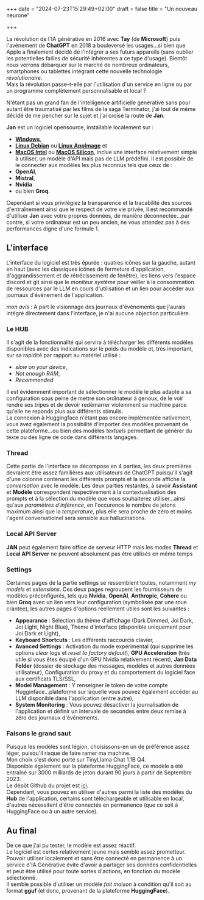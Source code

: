 +++
date = "2024-07-23T15:29:49+02:00"
draft = false
title = "Un nouveau neurone"

+++

La révolution de l'IA générative en 2016 avec **Tay** (de **Microsoft**) puis l'avènement de **ChatGPT** en 2018 a bouleversé les usages...si bien que Apple a finalement décidé de l'intégrer a ses futurs appareils (sans oublier les potentielles failles de sécurité inhérentes a ce type d'usage). Bientôt nous verrons débarquer sur le marché de nombreux ordinateurs, smartphones ou tablettes intégrant cette nouvelle technologie *révolutionaire*.  
Mais la révolution passe-t-elle par l'utilisation d'un service en ligne ou par un programme complètement personnalisable et local ?

N'étant pas un grand fan de l'intelligence artificielle générative sans pour autant être traumatisé par les films de la saga Terminator, j'ai tout de même décidé de me pencher sur le sujet et j'ai croisé la route de **Jan**.

**Jan** est un logiciel opensource, installable localement sur :
- [**Windows**](https://github.com/janhq/jan/releases/download/v0.5.2/jan-win-x64-0.5.2.exe),  
- [**Linux Debian**](https://github.com/janhq/jan/releases/download/v0.5.2/jan-linux-amd64-0.5.2.deb) ou [**Linux AppImage**](https://github.com/janhq/jan/releases/download/v0.5.2/jan-linux-x86_64-0.5.2.AppImage) et  
- [**MacOS Intel**](https://github.com/janhq/jan/releases/download/v0.5.2/jan-mac-x64-0.5.2.dmg) ou [**MacOS Silicon**](https://github.com/janhq/jan/releases/download/v0.5.2/jan-mac-arm64-0.5.2.dmg), inclue une interface relativement simple à utiliser, un modèle d'API mais pas de LLM prédéfini. Il est possible de le connecter aux modèles les plus reconnus tels que ceux de :  
- **OpenAI**,  
- **Mistral**,  
- **Nvidia**  
- ou bien **Groq**.  

Cependant si vous privilégiez la transparence et la tracabilité des sources d'entraînement ainsi que le respect de votre vie privée, il est recommandé d'utiliser **Jan** avec votre propres données, de manière déconnectée...par contre, si votre ordinateur est un peu ancien, ne vous attendez pas à des performances digne d'une formule 1.

## L'interface
L'interface du logiciel est très épurée : quatres icônes sur la gauche, autant en haut (avec les classiques icônes de fermeture d'application, d'aggrandissement et de rétrécissement de fenêtre), les liens vers l'espace discord et git ainsi que le *moniteur système* pour veiller à la consommation de ressources par le LLM en cours d'utilisation et un lien pour accéder aux journaux d'événement de l'application.

*mon avis* : A part le visionnage des journaux d'événements que j'aurais intégré directement dans l'interface, je n'ai aucune objection particulière.

### Le HUB
Il s'agit de la fonctionnalité qui servira à télécharger les différents modèles disponibles avec des indications sur le poids du modèle et, très important, sur sa rapidité par rapport au matériel utilisé :
- *slow on your device*,  
- *Not enough RAM*,  
- *Recommended*  

Il est évidemment important de sélectionner le modèle le plus adapté a sa configuration sous peine de mettre son ordinateur à genoux, de le voir rendre ses tripes et de devoir redémarrer violemment sa machine parce qu'elle ne reponds plus aux différents stimulis.  
La connexion à Huggingface n'étant pas encore implémentée nativement, vous avez également la possibilité d'importer des modèles provenant de cette plateforme...ou bien des modèles *textuels* permettant de générer du texte ou des ligne de code dans différents langages.

### Thread
Cette partie de l'interface se décompose en 4 parties, les deux premières devraient être assez familières aux utilisateurs de ChatGPT puisqu'il s'agit d'une colonne contenant les différents prompts et la seconde affiche la *conversation* avec le modèle. Les deux parties restantes, à savoir **Assistant** et **Modèle** correspondent respectivement à la contextualisation des prompts et à la sélection du modèle que vous souhaiterez utiliser...ainsi qu'aux *paramètres d'inférence*, en l'occurence le nombre de jetons maximum ainsi que la *temperature*, plus elle sera proche de zéro et moins l'agent conversatiolnel sera sensible aux hallucinations.

### Local API Server
**JAN** peut également faire office de serveur HTTP mais les modes **Thread** et **Local API Server** ne peuvent absolument pas être utilisés en même temps

### Settings
Certaines pages de la partie settings se ressemblent toutes, notamment *my models* et *extensions*. Ces deux pages regroupent les fournisseurs de modèles préconfigurés, tels que **Nvidia**, **OpenAI**, **Anthropic**, **Cohere** ou bien **Groq** avec un lien vers leur configuration (symbolisée par une roue crantée), les autres pages d'options réellement utiles sont les suivantes :
- **Appearance** : Sélection du thème d'affichage (Dark Dimmed, Joi Dark, Joi Light, Night Blue), Thème d'interface (disponible uniquement pour Joi Dark et Light),
- **Keyboard Shortcuts** : Les différents raccourcis clavier,
- **Avanced Settings** : Activation du mode expérimental (qui supprime les options *clear logs* et *reset to factory default*), **GPU Acceleration** (très utile si vous êtes équipé d'un GPU Nvidia relativement récent), **Jan Data Folder** (dossier de stockage des messages, modèles et autres données utilisateur), Configuration du proxy et du comportement du logiciel face aux certificats TLS/SSL,
- **Model Management** : Y renseigner le token de votre compte Hugginface...plateforme sur laquelle vous pouvez également accéder au LLM disponible dans l'application (entre autre),
- **System Monitoring** : Vous pouvez désactiver la journalisation de l'application et définir un intervale de secondes entre deux remise à zéro des journaux d'événements.

### Faisons le grand saut
Puisque les modèles sont légion, choisissons-en un de préférence assez léger, puisqu'il risque de faire ramer ma machine.  
Mon choix s'est donc porté sur TinyLlama Chat 1.1B Q4.  
Disponible également sur la plateforme HuggingFace, ce modèle a été entraîné sur 3000 milliards de jeton durant 90 jours à partir de Septembre 2023.  
Le dépôt Github du projet est [ici](https://github.com/jzhang38/TinyLlama).  
Cependant, vous pouvez en utiliser d'autres parmi la liste des modèles du **Hub** de l'application, certains sont téléchargeable et utilisable en local, d'autres nécessitent d'être connectés en permanence (que ce soit à HuggingFace ou à un autre service).


## Au final
De ce que j'ai pu tester, le modèle est assez réactif.  
Le logiciel est certes relativement jeune mais semble assez prometteur.  
Pouvoir utiliser localement et sans être connecté en permanence à un service d'IA Générative évite d'avoir à partager ses données confidentielles et peut être utilisé pour toute sortes d'actions, en fonction du modèle sélectionné.  
Il semble possible d'utiliser un modèle *fait maison* à condition qu'il soit au format **gguf** (et donc, provenant de la plateforme **HuggingFace**).  